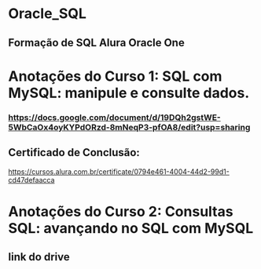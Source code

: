 # Oracle_SQL
## Formação de SQL Alura  Oracle One

# Anotações do Curso 1: SQL com MySQL: manipule e consulte dados.
### https://docs.google.com/document/d/19DQh2gstWE-5WbCaOx4oyKYPdORzd-8mNeqP3-pfOA8/edit?usp=sharing
## Certificado de Conclusão:
https://cursos.alura.com.br/certificate/0794e461-4004-44d2-99d1-cd47defaacca

# Anotações do Curso 2: Consultas SQL: avançando no SQL com MySQL

## link do drive

